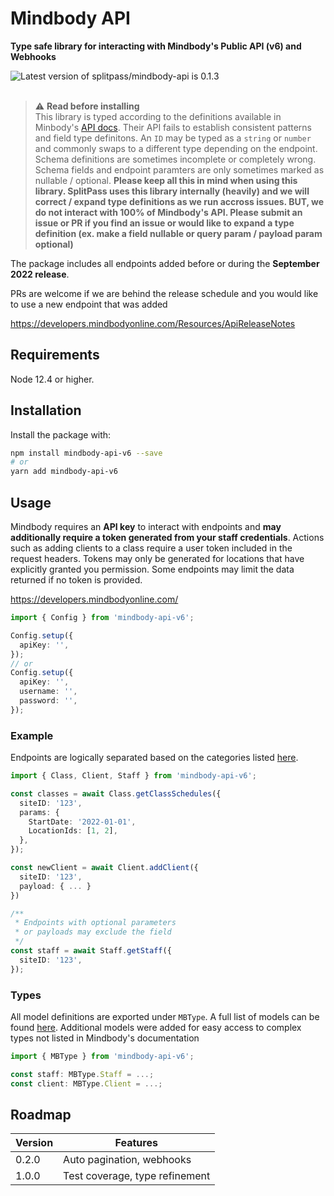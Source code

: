 <div>
    <h1>Mindbody API</h1>
    <p><b>Type safe library for interacting with Mindbody's Public API (v6) and Webhooks</b></p>
    <img src="https://img.shields.io/badge/latest-0.1.3-black?style=flat-square" alt="Latest version of splitpass/mindbody-api is 0.1.3">
</div>
<br />

> :warning: **Read before installing**\
> This library is typed according to the definitions available in Minbody's [API docs](https://developers.mindbodyonline.com/PublicDocumentation/V6#endpoints). Their API fails to establish consistent patterns and field type definitons. An `ID` may be typed as a `string` or `number` and commonly swaps to a different type depending on the endpoint. Schema definitions are sometimes incomplete or completely wrong. Schema fields and endpoint paramters are only sometimes marked as nullable / optional. **Please keep all this in mind when using this library. SplitPass uses this library internally (heavily) and we will correct / expand type definitions as we run accross issues. BUT, we do not interact with 100% of Mindbody's API. Please submit an issue or PR if you find an issue or would like to expand a type definition (ex. make a field nullable or query param / payload param optional)**

The package includes all endpoints added before or during the **September 2022 release**.

PRs are welcome if we are behind the release schedule and you would like to use a new endpoint that was added

https://developers.mindbodyonline.com/Resources/ApiReleaseNotes

## Requirements

Node 12.4 or higher.

## Installation

Install the package with:

```sh
npm install mindbody-api-v6 --save
# or
yarn add mindbody-api-v6
```

## Usage

Mindbody requires an **API key** to interact with endpoints and **may additionally
require a token generated from your staff credentials**.
Actions such as adding clients to a class require a user token
included in the request headers. Tokens may only be generated for locations
that have explicitly granted you permission. Some endpoints may limit the
data returned if no token is provided.

https://developers.mindbodyonline.com/

```ts
import { Config } from 'mindbody-api-v6';

Config.setup({
  apiKey: '',
});
// or
Config.setup({
  apiKey: '',
  username: '',
  password: '',
});
```

### Example

Endpoints are logically separated based on the categories listed [here](https://developers.mindbodyonline.com/PublicDocumentation/V6#endpoints).

```ts
import { Class, Client, Staff } from 'mindbody-api-v6';

const classes = await Class.getClassSchedules({
  siteID: '123',
  params: {
    StartDate: '2022-01-01',
    LocationIds: [1, 2],
  },
});

const newClient = await Client.addClient({
  siteID: '123',
  payload: { ... }
})

/**
 * Endpoints with optional parameters
 * or payloads may exclude the field
 */
const staff = await Staff.getStaff({
  siteID: '123',
});
```

### Types

All model definitions are exported under `MBType`. A full list of models can be found [here](https://developers.mindbodyonline.com/PublicDocumentation/V6#shared-resources). Additional models were added for easy access to complex types not listed in Mindbody's documentation

```ts
import { MBType } from 'mindbody-api-v6';

const staff: MBType.Staff = ...;
const client: MBType.Client = ...;
```

## Roadmap

| Version | Features                       |
| ------- | ------------------------------ |
| 0.2.0   | Auto pagination, webhooks      |
| 1.0.0   | Test coverage, type refinement |
